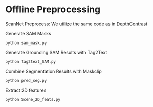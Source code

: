 # Offline Preprocessing


ScanNet Preprocess: We utilize the same code as in [DepthContrast](https://github.com/facebookresearch/DepthContrast/tree/main/data/scannet)

Generate SAM Masks
```
python sam_mask.py
```

Generate Grounding SAM Results with Tag2Text
```
python tag2text_SAM.py
```
Combine Segmentation Results with Maskclip 
```
python pred_seg.py
```
Extract 2D features
```
python Scene_2D_feats.py
```

